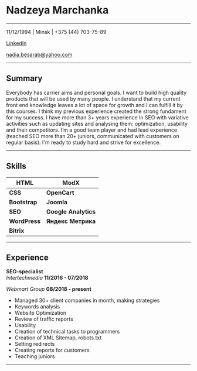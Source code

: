 # Nadzeya Marchanka
___

11/12/1994 | Minsk | +375 (44) 703-75-89

[LinkedIn](https://www.linkedin.com/in/nadezhda-besarab/)

nadia.besarab@yahoo.com
___

## Summary 

Everybody has carrier aims and personal goals. I want to build high quality products that will be used by many people. I understand that my current front end knowledge leaves a lot of space for growth and I can fulfill it by this courses. I think my previous experience created the strong fundament for my success. I have more than 3+ years experience in SEO with variative activities such as updating sites and analysing them: optimization, usability and their competitors. I’m a good team player and had lead experience (teached SEO more than 20+ juniors, communicated with customers on regular basis). I'm ready to study hard and strive for excellence.
___
## Skills 

| HTML | ModX |
| ------ | ----------- |
| **CSS**   | **OpenCart** |
| **Bootstrap**  | **Joomla** |
| **SEO**    | **Google Analytics** |
| **WordPress**    | **Яндекс Метрика** |
| **Bitrix**    |  

___
## Experience 

**SEO-specialist**             
*Intertechmedia*       **11/2016 - 07/2018**

*Webmart Group*      **08/2018 - present**


+ Managed 30+ client companies in month, making strategies
+ Keywords analysis
+ Website Optimization
+ Review of traffic reports
+ Usability
+ Creation of technical tasks to programmers
+ Creation of XML Sitemap, robots.txt
+ Setting redirects
+ Creating reports for customers
+ Teaching juniors
___
